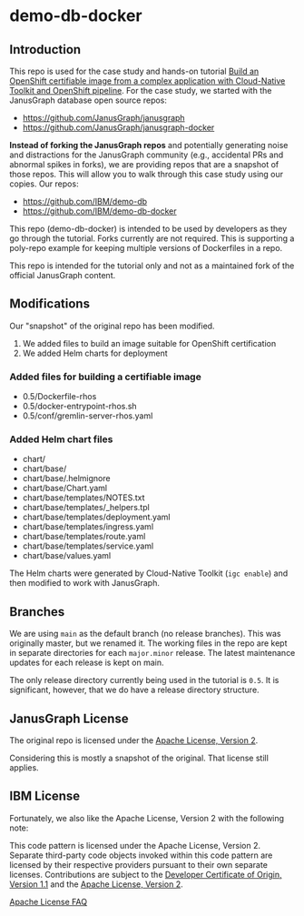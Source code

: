 # demo-db-docker

## Introduction

This repo is used for the case study and hands-on tutorial [Build an OpenShift certifiable image from a complex application with Cloud-Native Toolkit and OpenShift pipeline](linkTBD).
For the case study, we started with the JanusGraph database open source repos:

* https://github.com/JanusGraph/janusgraph
* https://github.com/JanusGraph/janusgraph-docker

**Instead of forking the JanusGraph repos** and potentially generating noise and distractions for the JanusGraph community (e.g., accidental PRs and abnormal spikes in forks), we are providing repos that are a snapshot of those repos. This will allow you to walk through this case study using our copies. Our repos:

* https://github.com/IBM/demo-db
* https://github.com/IBM/demo-db-docker

This repo (demo-db-docker) is intended to be used by developers as they go through the tutorial. Forks currently are not required. This is supporting a poly-repo example for keeping multiple versions of Dockerfiles in a repo.

This repo is intended for the tutorial only and not as a maintained fork of the official JanusGraph content.

## Modifications

Our "snapshot" of the original repo has been modified.

1. We added files to build an image suitable for OpenShift certification
1. We added Helm charts for deployment

### Added files for building a certifiable image

* 0.5/Dockerfile-rhos
* 0.5/docker-entrypoint-rhos.sh
* 0.5/conf/gremlin-server-rhos.yaml

### Added Helm chart files

* chart/
* chart/base/
* chart/base/.helmignore
* chart/base/Chart.yaml
* chart/base/templates/NOTES.txt
* chart/base/templates/_helpers.tpl
* chart/base/templates/deployment.yaml
* chart/base/templates/ingress.yaml
* chart/base/templates/route.yaml
* chart/base/templates/service.yaml
* chart/base/values.yaml

The Helm charts were generated by Cloud-Native Toolkit (`igc enable`) and then modified to work with JanusGraph.

## Branches

We are using `main` as the default branch (no release branches). This was originally master, but we renamed it. The working files in the repo are kept in separate directories for each `major.minor` release. The latest maintenance updates for each release is kept on main.

The only release directory currently being used in the tutorial is `0.5`. It is significant, however, that we do have a release directory structure.

## JanusGraph License

The original repo is licensed under the [Apache License, Version 2](https://github.com/JanusGraph/janusgraph-docker/blob/master/LICENSE).

Considering this is mostly a snapshot of the original. That license still applies.

## IBM License

Fortunately, we also like the Apache License, Version 2 with the following note:

This code pattern is licensed under the Apache License, Version 2. Separate third-party code objects invoked within this code pattern are licensed by their respective providers pursuant to their own separate licenses. Contributions are subject to the [Developer Certificate of Origin, Version 1.1](https://developercertificate.org/) and the [Apache License, Version 2](https://www.apache.org/licenses/LICENSE-2.0.txt).

[Apache License FAQ](https://www.apache.org/foundation/license-faq.html#WhatDoesItMEAN)

